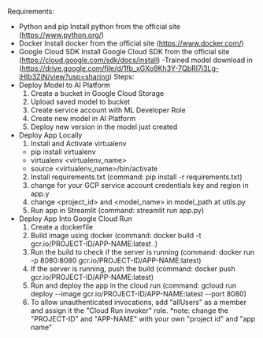 Requirements:
- Python and pip
  Install python from the official site (https://www.python.org/)
- Docker
  Install docker from the official site (https://www.docker.com/)
- Google Cloud SDK
  Install Google Cloud SDK from the official site (https://cloud.google.com/sdk/docs/install)
-Trained model
  download in (https://drive.google.com/file/d/1fb_xGXo9Kh3Y-7QbRI7i3Lg-iHIb3ZjN/view?usp=sharing)
Steps:
- Deploy Model to AI Platform
  1. Create a bucket in Google Cloud Storage
  2. Upload saved model to bucket
  3. Create service account with ML Developer Role
  4. Create new model in AI Platform
  5. Deploy new version in the model just created
- Deploy App Locally
  1. Install and Activate virtualenv
    - pip install virtualenv
    - virtualenv <virtualenv_name>
    - source <virtualenv_name>/bin/activate
  2. Install requirements.txt (command: pip install -r requirements.txt)
  4. change for your GCP service account credentials key and region in app.y
  5. change <project_id> and <model_name> in model_path at utils.py
  6. Run app in Streamlit (command: streamlit run app.py)
- Deploy App Into Google Cloud Run
  1. Create a dockerfile
  2. Build image using docker (command: docker build -t gcr.io/PROJECT-ID/APP-NAME:latest .)
  3. Run the build to check if the server is running (command: docker run -p 8080:8080 gcr.io/PROJECT-ID/APP-NAME:latest)
  4. If the server is running, push the build (command: docker push gcr.io/PROJECT-ID/APP-NAME:latest)
  5. Run and deploy the app in the cloud run (command: gcloud run deploy --image gcr.io/PROJECT-ID/APP-NAME:latest --port 8080)
  6. To allow unauthenticated invocations, add "allUsers" as a member and assign it the "Cloud Run invoker" role.
  *note: change the "PROJECT-ID" and "APP-NAME" with your own "project id" and "app name"
